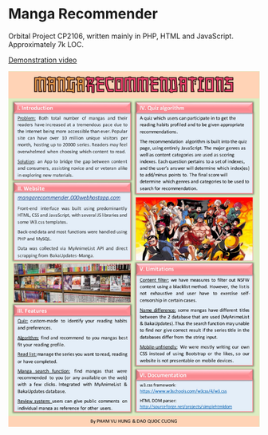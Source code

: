 # Manga Recommender
Orbital Project CP2106, written mainly in PHP, HTML and JavaScript. Approximately 7k LOC.

[Demonstration video](https://drive.google.com/file/d/0B-JZMBKPVbDWQ0d2YWNiZjFtSHc/view?usp=sharing)

![Poster](docs/poster.jpg?raw=true "Documentation")
